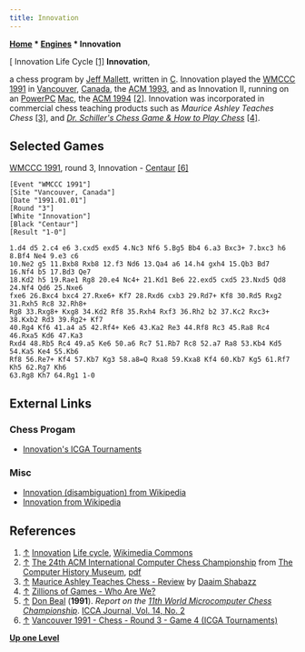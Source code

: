 ```yaml
---
title: Innovation
---
```

**[Home](Home "Home") \* [Engines](Engines "Engines") \* Innovation**



[ Innovation Life Cycle <a id="cite-note-1" href="#cite-ref-1">[1]</a>
**Innovation**,  

a chess program by [Jeff Mallett](Jeff_Mallett "Jeff Mallett"), written in [C](C "C"). Innovation played the [WMCCC 1991](WMCCC_1991 "WMCCC 1991") in [Vancouver](https://en.wikipedia.org/wiki/Vancouver), [Canada](https://en.wikipedia.org/wiki/Canada), the [ACM 1993](ACM_1993 "ACM 1993"), 
and as Innovation II, running on an [PowerPC](PowerPC "PowerPC") [Mac](Macintosh "Macintosh"), the [ACM 1994](ACM_1994 "ACM 1994") <a id="cite-note-2" href="#cite-ref-2">[2]</a>. Innovation was incorporated in commercial chess teaching products such as *Maurice Ashley Teaches Chess* <a id="cite-note-3" href="#cite-ref-3">[3]</a>, and *[Dr. Schiller's Chess Game & How to Play Chess](Eric_Schiller#Chess_Software "Eric Schiller")* <a id="cite-note-4" href="#cite-ref-4">[4]</a>.



## Selected Games


[WMCCC 1991](WMCCC_1991 "WMCCC 1991"), round 3, Innovation - [Centaur](Centaur "Centaur") <a id="cite-note-6" href="#cite-ref-6">[6]</a>




```
[Event "WMCCC 1991"]
[Site "Vancouver, Canada"]
[Date "1991.01.01"]
[Round "3"]
[White "Innovation"]
[Black "Centaur"]
[Result "1-0"]

1.d4 d5 2.c4 e6 3.cxd5 exd5 4.Nc3 Nf6 5.Bg5 Bb4 6.a3 Bxc3+ 7.bxc3 h6 8.Bf4 Ne4 9.e3 c6 
10.Ne2 g5 11.Bxb8 Rxb8 12.f3 Nd6 13.Qa4 a6 14.h4 gxh4 15.Qb3 Bd7 16.Nf4 b5 17.Bd3 Qe7 
18.Kd2 h5 19.Rae1 Rg8 20.e4 Nc4+ 21.Kd1 Be6 22.exd5 cxd5 23.Nxd5 Qd8 24.Nf4 Qd6 25.Nxe6 
fxe6 26.Bxc4 bxc4 27.Rxe6+ Kf7 28.Rxd6 cxb3 29.Rd7+ Kf8 30.Rd5 Rxg2 31.Rxh5 Rc8 32.Rh8+ 
Rg8 33.Rxg8+ Kxg8 34.Kd2 Rf8 35.Rxh4 Rxf3 36.Rh2 b2 37.Kc2 Rxc3+ 38.Kxb2 Rd3 39.Rg2+ Kf7 
40.Rg4 Kf6 41.a4 a5 42.Rf4+ Ke6 43.Ka2 Re3 44.Rf8 Rc3 45.Ra8 Rc4 46.Rxa5 Kd6 47.Ka3 
Rxd4 48.Rb5 Rc4 49.a5 Ke6 50.a6 Rc7 51.Rb7 Rc8 52.a7 Ra8 53.Kb4 Kd5 54.Ka5 Ke4 55.Kb6 
Rf8 56.Re7+ Kf4 57.Kb7 Kg3 58.a8=Q Rxa8 59.Kxa8 Kf4 60.Kb7 Kg5 61.Rf7 Kh5 62.Rg7 Kh6 
63.Rg8 Kh7 64.Rg1 1-0

```

## External Links


### Chess Progam


* [Innovation's ICGA Tournaments](https://www.game-ai-forum.org/icga-tournaments/program.php?id=311)


### Misc


* [Innovation (disambiguation) from Wikipedia](https://en.wikipedia.org/wiki/Innovation_%28disambiguation%29)
* [Innovation from Wikipedia](https://en.wikipedia.org/wiki/Innovation)


## References


1. <a id="cite-ref-1" href="#cite-note-1">↑</a> [Innovation](https://en.wikipedia.org/wiki/Innovation) [Life cycle](https://en.wikipedia.org/wiki/Life_cycle), [Wikimedia Commons](https://en.wikipedia.org/wiki/Wikimedia_Commons)
2. <a id="cite-ref-2" href="#cite-note-2">↑</a> [The 24th ACM International Computer Chess Championship](http://www.computerhistory.org/chess/full_record.php?iid=doc-431614f6cceea) from [The Computer History Museum](The_Computer_History_Museum "The Computer History Museum"), [pdf](http://archive.computerhistory.org/projects/chess/related_materials/text/3-1%20and%203-2%20and%203-3%20and%204-3.1994_24th_ICCC/1994%20ICCC.062303013.sm.pdf)
3. <a id="cite-ref-3" href="#cite-note-3">↑</a> [Maurice Ashley Teaches Chess - Review](http://www.thechessdrum.net/MAshleyCD.html) by [Daaim Shabazz](http://www.thechessdrum.net/blog/author/admin/)
4. <a id="cite-ref-4" href="#cite-note-4">↑</a> [Zillions of Games - Who Are We?](http://www.zillions-of-games.com/whoarewe.html)
5. <a id="cite-ref-5" href="#cite-note-5">↑</a> [Don Beal](Don_Beal "Don Beal") (**1991**). *Report on the [11th World Microcomputer Chess Championship](WMCCC_1991 "WMCCC 1991")*. [ICCA Journal, Vol. 14, No. 2](ICGA_Journal#14_2 "ICGA Journal")
6. <a id="cite-ref-6" href="#cite-note-6">↑</a> [Vancouver 1991 - Chess - Round 3 - Game 4 (ICGA Tournaments)](https://www.game-ai-forum.org/icga-tournaments/round.php?tournament=59&round=3&id=4)

**[Up one Level](Engines "Engines")**







 
